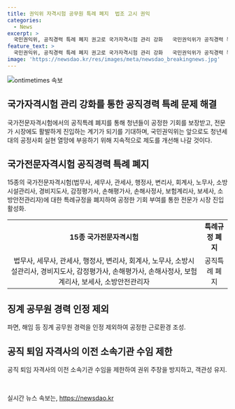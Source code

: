```yaml
---
title: 권익위 자격시험 공무원 특례 폐지  법조 고시 권익
categories:
  - News
excerpt: >
  국민권익위, 공직경력 특례 폐지 권고로 국가자격시험 관리 강화   국민권익위가 공직경력 특례 폐지 등 국가자격시험 관리를 강화하는 권고안을 발표했다. 국가전문자격시험에서의 공직특례 폐지로 청년들의 공정한 기회를 보장하고 전문가 시장에 진입하는 계기를 만들기를 기대하며, 지속적인 제도 개선을 약속했다. 권고안은 15종 국가전문자격시험에 대한 특례규정 폐지와 징계 공무원 경력 인정 제외, 공직 퇴임 자격사의 이전 소속기관 수임 제한 등을 포함하고 있다.
feature_text: >
  국민권익위, 공직경력 특례 폐지 권고로 국가자격시험 관리 강화   국민권익위가 공직경력 특례 폐지 등 국가자격시험 관리를 강화하는 권고안을 발표했다. 국가전문자격시험에서의 공직특례 폐지로 청년들의 공정한 기회를 보장하고 전문가 시장에 진입하는 계기를 만들기를 기대하며, 지속적인 제도 개선을 약속했다. 권고안은 15종 국가전문자격시험에 대한 특례규정 폐지와 징계 공무원 경력 인정 제외, 공직 퇴임 자격사의 이전 소속기관 수임 제한 등을 포함하고 있다.
image: 'https://newsdao.kr/res/images/meta/newsdao_breakingnews.jpg'
---
```


<p><img src="https://newsdao.kr/res/images/meta/newsdao_breakingnews.jpg" alt="ontimetimes 속보" /></p>

<h2 data-ke-size="size26">국가자격시험 관리 강화를 통한 공직경력 특례 문제 해결</h2>

<p data-ke-size="size16">국가전문자격시험에서의 공직특례 폐지를 통해 청년들이 공정한 기회를 보장받고, 전문가 시장에도 활발하게 진입하는 계기가 되기를 기대하며, 국민권익위는 앞으로도 청년세대의 공정사회 실현 열망에 부응하기 위해 지속적으로 제도를 개선해 나갈 것이다.</p>

<h2 data-ke-size="size24">국가전문자격시험 공직경력 특례 폐지</h2>

<p data-ke-size="size16">15종의 국가전문자격시험(법무사, 세무사, 관세사, 행정사, 변리사, 회계사, 노무사, 소방시설관리사, 경비지도사, 감정평가사, 손해평가사, 손해사정사, 보험계리사, 보세사, 소방안전관리자)에 대한 특례규정을 폐지하여 공정한 기회 부여를 통한 전문가 시장 진입 활성화.</p>

<table style="width: 100%;">
<tbody>
<tr>
<td style="text-align: center; height: 17px;"><b>15종 국가전문자격시험</b></td>
<td style="text-align: center; height: 17px;"><b>특례규정 폐지</b></td>
</tr>
<tr>
<td style="text-align: center; height: 17px;">법무사, 세무사, 관세사, 행정사, 변리사, 회계사, 노무사, 소방시설관리사, 경비지도사, 감정평가사, 손해평가사, 손해사정사, 보험계리사, 보세사, 소방안전관리자</td>
<td style="text-align: center; height: 17px;">공직특례 폐지</td>
</tr>
</tbody>
</table>

<h2 data-ke-size="size24">징계 공무원 경력 인정 제외</h2>

<p data-ke-size="size16">파면, 해임 등 징계 공무원 경력을 인정 제외하여 공정한 근로환경 조성.</p>

<h2 data-ke-size="size24">공직 퇴임 자격사의 이전 소속기관 수임 제한</h2>

<p data-ke-size="size16">공직 퇴임 자격사의 이전 소속기관 수임을 제한하여 권위 주장을 방지하고, 객관성 유지.</p>

<p data-ke-size="size16">&nbsp;</p>
실시간 뉴스 속보는, <a href="https://newsdao.kr" rel="dofollow">https://newsdao.kr</a>


